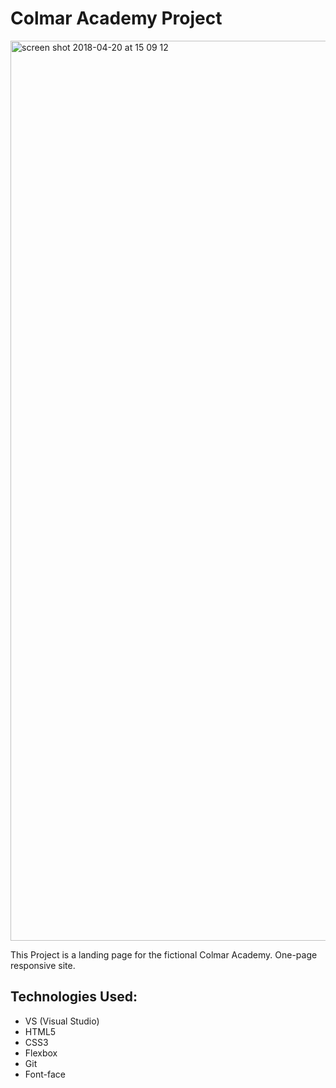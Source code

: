 # Colmar Academy Project

<img width="1440" alt="screen shot 2018-04-20 at 15 09 12" src="https://user-images.githubusercontent.com/23506481/39075900-1bd33942-44ad-11e8-8209-86c479f1c1bd.png">


This Project is a landing page for the fictional Colmar Academy. One-page responsive site.


## Technologies Used:

- VS (Visual Studio)
- HTML5
- CSS3
- Flexbox
- Git 
- Font-face
